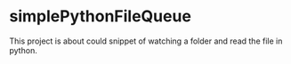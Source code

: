 # simplePythonFileQueue
This project is about could snippet of watching a folder and read the file in python.
